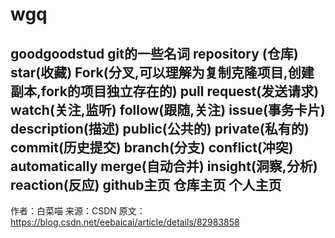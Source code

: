 # wgq
goodgoodstud
git的一些名词
repository (仓库)
star(收藏)
Fork(分叉,可以理解为复制克隆项目,创建副本,fork的项目独立存在的)
pull request(发送请求)
watch(关注,监听)
follow(跟随,关注)
issue(事务卡片)
description(描述)
public(公共的)
private(私有的)
commit(历史提交)
branch(分支)
conflict(冲突)
automatically merge(自动合并)
insight(洞察,分析)
reaction(反应)
github主页
仓库主页
个人主页
--------------------- 
作者：白菜喵 
来源：CSDN 
原文：https://blog.csdn.net/eebaicai/article/details/82983858 
